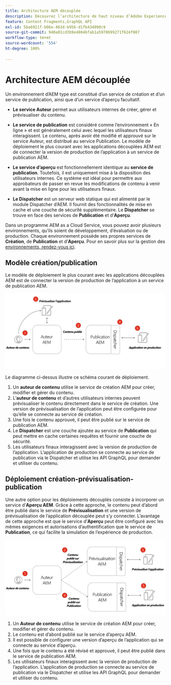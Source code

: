 ```yaml
---
title: Architecture AEM découplée
description: Découvrez l’architecture de haut niveau d’Adobe Experience Manager pour un déploiement découplé. Découvrez le rôle des services de création, de prévisualisation et de publication AEM et le modèle de déploiement recommandé pour les applications découplées.
feature: Content Fragments,GraphQL API
exl-id: 5ba6921f-b06e-463d-b956-d1fb434090c9
source-git-commit: 940a01cd3b9e4804bfab1a5970699271f624f087
workflow-type: tm+mt
source-wordcount: '554'
ht-degree: 100%

---
```


# Architecture AEM découplée

Un environnement d’AEM type est constitué d’un service de création et d’un service de publication, ainsi que d’un service d’aperçu facultatif.

* **Le service Auteur** permet aux utilisateurs internes de créer, gérer et prévisualiser du contenu.

* **Le service de publication** est considéré comme l’environnement « En ligne » et est généralement celui avec lequel les utilisateurs finaux interagissent. Le contenu, après avoir été modifié et approuvé sur le service Auteur, est distribué au service Publication. Le modèle de déploiement le plus courant avec les applications découplées AEM est de connecter la version de production de l’application à un service de publication AEM.

* **Le service d’aperçu** est fonctionnellement identique au **service de publication**. Toutefois, il est uniquement mise à la disposition des utilisateurs internes. Ce système est idéal pour permettre aux approbateurs de passer en revue les modifications de contenu à venir avant la mise en ligne pour les utilisateurs finaux.

* **Le Dispatcher** est un serveur web statique qui est alimenté par le module Dispatcher d’AEM. Il fournit des fonctionnalités de mise en cache et une couche de sécurité supplémentaire. Le **Dispatcher** se trouve en face des services de **Publication** et d’**Aperçu**.

Dans un programme AEM as a Cloud Service, vous pouvez avoir plusieurs environnements, qu’ils soient de développement, d’évaluation ou de production. Chaque environnement possède ses propres services de **Création**, de **Publication** et d’**Aperçu**. Pour en savoir plus sur la gestion des [environnements, rendez-vous ici](/help/implementing/cloud-manager/manage-environments.md).

## Modèle création/publication

Le modèle de déploiement le plus courant avec les applications découplées AEM est de connecter la version de production de l’application à un service de publication AEM.

![Architecture création/publication](assets/autho-publish-architecture-diagram.png)

Le diagramme ci-dessus illustre ce schéma courant de déploiement.

1. Un **auteur de contenu** utilise le service de création AEM pour créer, modifier et gérer du contenu.
1. L’**auteur de contenu** et d’autres utilisateurs internes peuvent prévisualiser le contenu directement dans le service de création. Une version de prévisualisation de l’application peut être configurée pour qu’elle se connecte au service de création.
1. Une fois le contenu approuvé, il peut être publié sur le service de publication AEM.
1. Le **Dispatcher** est une couche ajoutée au service de **Publication** qui peut mettre en cache certaines requêtes et fournir une couche de sécurité.
1. Les utilisateurs finaux interagissent avec la version de production de l’application. L’application de production se connecte au service de publication via le Dispatcher et utilise les API GraphQL pour demander et utiliser du contenu.

## Déploiement création-prévisualisation-publication

Une autre option pour les déploiements découplés consiste à incorporer un service d’**Aperçu AEM**. Grâce à cette approche, le contenu peut d’abord être publié dans le service de **Prévisualisation** et une version de prévisualisation de l’application découplée peut s’y connecter. L’avantage de cette approche est que le service d’**Aperçu** peut être configuré avec les mêmes exigences et autorisations d’authentification que le service de **Publication**, ce qui facilite la simulation de l’expérience de production.

![Architecture d’aperçu de création et de publication](assets/author-preview-publish-architecture-diagram.png)

1. Un **Auteur de contenu** utilise le service de création AEM pour créer, modifier et gérer du contenu.
1. Le contenu est d’abord publié sur le service d’aperçu AEM.
1. Il est possible de configurer une version d’aperçu de l’application qui se connecte au service d’aperçu.
1. Une fois que le contenu a été révisé et approuvé, il peut être publié dans le service de publication AEM.
1. Les utilisateurs finaux interagissent avec la version de production de l’application. L’application de production se connecte au service de publication via le Dispatcher et utilise les API GraphQL pour demander et utiliser du contenu.

